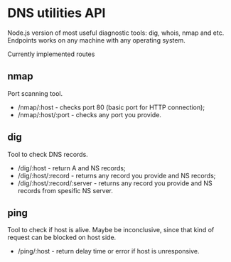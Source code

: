 # DNS utilities API

Node.js version of most useful diagnostic tools: dig, whois, nmap and etc. Endpoints works on any machine with any operating system.

Currently implemented routes

## nmap

Port scanning tool.

- /nmap/:host - checks port 80 (basic port for HTTP connection);
- /nmap/:host/:port - checks any port you provide.

## dig

Tool to check DNS records.

- /dig/:host - return A and NS records;
- /dig/:host/:record - returns any record you provide and NS records;
- /dig/:host/:record/:server - returns any record you provide and NS records from spesific NS server.

## ping

Tool to check if host is alive. Maybe be inconclusive, since that kind of request can be blocked on host side.

- /ping/:host - return delay time or error if host is unresponsive.
